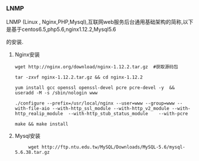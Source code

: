 ### LNMP

LNMP \(Linux , Nginx,PHP,Mysql\),互联网web服务后台通用基础架构的简称,以下是基于centos6.5,php5.6,nginx1.12.2,Mysql5.6

的安装.

1. Nginx安装

   ```
   wget http://nginx.org/download/nginx-1.12.2.tar.gz  #获取源码包

   tar -zxvf nginx-1.12.2.tar.gz && cd nginx-1.12.2

   yum install gcc openssl openssl-devel pcre pcre-devel -y  && useradd -M -s /sbin/nologin www

   ./configure --prefix=/usr/local/nginx --user=www --group=www --with-file-aio --with-http_ssl_module --with-http_v2_module --with-http_realip_module  --with-http_stub_status_module    --with-pcre

   make && make install   
   ```

2. Mysql安装

            wget http://ftp.ntu.edu.tw/MySQL/Downloads/MySQL-5.6/mysql-5.6.38.tar.gz


